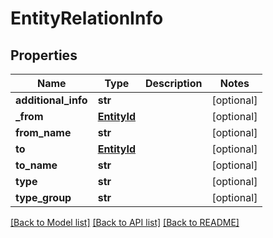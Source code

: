 # EntityRelationInfo

## Properties
Name | Type | Description | Notes
------------ | ------------- | ------------- | -------------
**additional_info** | **str** |  | [optional] 
**_from** | [**EntityId**](EntityId.md) |  | [optional] 
**from_name** | **str** |  | [optional] 
**to** | [**EntityId**](EntityId.md) |  | [optional] 
**to_name** | **str** |  | [optional] 
**type** | **str** |  | [optional] 
**type_group** | **str** |  | [optional] 

[[Back to Model list]](../README.md#documentation-for-models) [[Back to API list]](../README.md#documentation-for-api-endpoints) [[Back to README]](../README.md)


